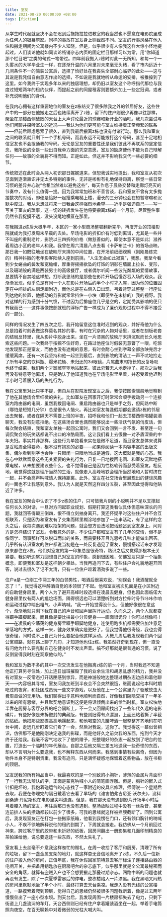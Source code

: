 ```yaml
---
title: 室友
date: 2021-08-20 00:00:00 +08:00
tags: [fiction]
---
```


从学生时代起就坚决不会在迟到后拖拖拉拉进教室的我当然也不愿意在电影院里成为任何人的银幕剪影。同样的事放在室友身上则截然不同。室友的行事风格在他入住和搬走期间为公寓楼内不少人知晓，但是，似乎很少有人像我这样大惊小怪地提起过，人们谈论他就如同谈论畅销杂志内页的固定栏目那样习以为常，用“你知道那个栏目吧”之类的句式一笔带过。四年前我搬入z栋时对此一无所知，和每一个一头雾水的大学毕业生一样，在逐渐升温的六月里对未来毫无头绪，看了市内远近十几间条件不一的简装公寓后，选择了恰好处在我丧失全部耐心临界的此处——这与其说是我凭借自由意志作出的选择，不如说是我就地听从命运的安排，被推搡到了这里。如今我终于实现多年以来的独居理想，却仍旧以室友这个称呼指代那位与我度过短短两年的租约伙伴，而提起之前的同屋租客则要额外加上一些定冠词，或者补充说明他们的身份。

在我内心拥有这样重要地位的室友在z栋结交了很多除我之外的邻居好友，这些住户中的一部分在他搬走之后也陆续离开了z栋，留下的住户则很少再像以往那样，聚坐在顶楼西侧破败的天台上大声讨论最近的球赛和新开业的酒吧。我几次尝试与他们闲聊并探听室友的近况——我认为他们更可能与室友维持着正常频繁的联系——但前后顾虑思索了很久，直到我最后搬离z栋也没有付诸行动。那么我和室友之间的联系就只剩下一个手机号码，而我永远不可能拨打这个号码，甚至十足地相信室友也不会拨通我的号码。无论是室友的重要性还是我们彼此不再联系的坚定信念，我所说的全是一些出自我单方面的凭空意愿，室友的缺席使他不能为自己辩解任何——故事的全貌将不得而知。正是如此。但这并不影响我交代一些必要的细节。

传统叙述在此时会从两人初识那日娓娓道来，但恕我诚实地提出，我和室友从初次见面到逐渐熟识并无太多特别的事件，无非是彬彬有礼地保持距离，察觉一些日常习惯的差异并心说“合租当然难以避免这些”，每天作息于晨昏交替和走廊灯亮灭的节奏中，没有什么值得一提。因为我常常加班和不善言谈，我和室友不曾有太多抛接数次的对话，即便是恰好一起搭乘电梯上楼，漫长的三分钟也会在短暂寒暄和沉默中度过。我从未想过将来一日我会这样强烈地希望——近乎是强迫自己——写一写关于室友的琐事，这一切的转折发生在他将要搬离z栋的一个月前，尽管整件事仍然令我捉摸不透，没头没尾地横亘在那里。

在我搬进z栋后大概半年，本区的一家小型商场整顿翻新完毕，再度开业的顶楼影院就成为我打发周末早晨的去处。早场电影的折扣价有时低到离谱，尤其是一些并不叫座的重制老片，影院以三四折的价格（做慈善似的，即使本意不是如此）滋养着周边小区的老年人和我。我曾在周六清晨八点去看《卡萨布兰卡》的首场点映。那日我一如既往地坐在放映厅末排的中间位置，在开场前细细观察（刚刚晨练完的）精神抖擞的老年影客陆续入座到前排。“人生怎会如此寂寞”，我想。我至今看到少女蜷曲的鬓发和宽檐帽，厚重得摇摇欲坠的灯饰的阴影在墙面上拉长、变形，以及珊瑚般的满是西装男士的高级餐厅，或者偶尔听闻一些波光粼粼的爱情故事，总要情不自禁地这样想。打断我思绪的是那些在影片开场后慢吞吞入场的观众。我渐渐发现，似乎总是有同一个人在影片开场后约半个小时才入座，因为他的位置固定在中间排的左侧走廊附近，而他总是在右侧入口出现，弓着背穿过整整一行座位到达他的位置，他挪动的剪影就常常挡住一小块（即便坐在末排的）我的视野。我对这样的行为感到十分气愤，不过因为后排座位几乎是空的，定期受其影响的便只有我而已——这件事像按部就班的浮标广告一样成为了廉价观影过程中不得不接受的一部分。

同样的情况发生了四五次之后，我开始留意这位准时迟到的观众，并好奇他为什么总是掐着时刻表做这样莫名其妙的事，有时在冗杂的人物对话里，或者在刻板老套的结局反转里，我从影片中脱身出来，坐在一片漆黑的放映厅末排沉默而长久地思索这些问题。一次我终于按捺不住好奇，在路过他座位时假装无意瞥了一眼，吃惊地发现那正是室友，而他也没有遮掩的意思，有时会耐心坐到字幕全部放映完后才缓缓离席。还有一次我坚持和他一起坐到最后，直到影院的清洁工一声不吭地捡走了所有半空的饮料瓶、爆米花桶、未归还的3d眼镜，片尾曲末句拖长的反复咏叹也终于结束，我们两个才窸窸窣窣地站起来，彼此旁若无人地走掉了。那次之后我再没有特意等他离场，只是确认了他知道我也在早场电影里坐着，并忍受着他迟到半小时弓着腰入场的失礼行为。

我在公寓里对此只字不提，但自从在影院发现室友之后，我便按图索骥般地觉察到了他在其他场合里细微的失礼，比如室友在回家开灯时常常会顺手拨动另一个连接室内路由器的电闸，虽然我拨回电闸、重启路由器也只是举手之劳，但网路中断（哪怕是短短几分钟）总是很令人恼火。再比如室友每逢假期都会邀请z栋的邻居出去聚餐，或者在隔天不需要上班的半夜，招呼我和他们一起去顶楼西侧喝罐装酒聊天，我没有刻意拒绝，在这些场合里也偶然能够说出一些活跃气氛的俏皮话，但每次聚会结束，我和室友单独一起回公寓时，我们又会回到一言不发、甚至连一句调侃聚会的玩笑话都说不出口的冷酷局面。这让我们看上去很像一对矛盾深重的中年夫妇。事实并非那样。这些行为单独看来实在是微不足道，而且室友总体来说算是妥帖周全得要命，根本没有抱怨的必要——如果你阅读一本内容丰富的出版文集，偶尔看到别字也会睁一只眼闭一只眼地当成是通假，这大概就是我的心态。我在心中默默留意这些无关紧要的失礼行为，日复一日地拨回电闸、和室友沉默地搭乘电梯，从未想要建议些什么，也不觉得自己是因为性格软弱而忍受着室友。相反地，我觉得这就是理所当然的生活，就像走入高峰地铁会理所当然地和人暂时挤在一起，并不会高声呐喊请人保持距离。此外，室友在社交场合里展现出的健谈风趣的一面也不让我感到意外。我认为人就是天然这样四分五裂，甚至因此觉得和他贴近了许多。

我在室友的聚会中认识了不少z栋的住户，只可惜我片刻的小聪明并不足以支撑起任何长久的对话，一旦对方问起职业规划、假期打算这类看似具体但意味深长的问题，我就回答得颠三倒四，恨不得立刻抽身离开。我还怀疑平时这些住户并不会互相联系，只是因为和室友有了交集而稀里糊涂地参加了一连串活动，有了这样的念头之后，我每次遇到难以招架的问题，就会想方设法地把话题岔到室友身上，问对方是怎样结识了室友。令我意外的是，不少住户都和室友有了几年的交情，但不是像同学、同事那样可以脱口而出的关系，而需要移开目光思考几秒才能做出回答。几乎所有认识室友的住户都说当初是在一处反复遇见了室友，慢慢搭起话来才发现原来都住在z栋。他们对室友的第一印象总是很奇特，熟识之后又觉得那根本无关紧要。我边听边努力回想自己对室友的印象，感到很困难，仿佛室友只是一个抽象概念，即便我和室友是这样朝夕相处。当我再追问下去，有些住户会礼貌地避开回答，说过去很久了记不太清，只有一位住户趁着酒劲多说了一些。

住户a是一位刚工作两三年的白领男性，喝酒后很喜欢说，“别误会！我酒醒就全忘了！”，我觉得这种醉酒自觉的本领很了不起。他和室友初次见面是在小区附近的自助健身房里，两个人为了避开高峰时段选择在凌晨去健身，但也因此面临偌大健身房里仅有两人的尴尬场面，隔得很远也可以清楚听到对方拉伸时骨节咔咔作响和运动过程中喘出粗气、小声呐喊。“我一开始觉得没什么，但他好像很在意这个，渐渐地就只剩下我在自己的声音和回声里挥汗运动。久而久之，两个人就都变得蹑手蹑脚起来，而且像是要比拼最小分贝健身——画面很诡异！你可以想像吗！——在凌晨的空荡荡的健身房里蹑手蹑脚地健身，连使用跑步机都需要倍加注意足掌落地的方式。这样一来，健身效果确实是更好了，但我觉得他很奇怪，我也变得很奇怪，同时说不上自己为什么要配合他这样运动。大概几周后我发现我们两个回公寓顺路，就在路上聊了几句，才知道他也住z栋。我虽然好奇到现在，但一直没有问他为什么要克制自己在健身时不发出声音。搞不好那就是很普通的习惯，说了反倒显得我时刻在观察他似的。”

我和室友为数不多的其中一次交流发生在他搬离z栋的前一个月，当时我还不知道他正打算另寻住处，加上连日加班摧毁了我的业余生活和胡思乱想的精力，我并没有对室友一反常态打开话匣感到惊异，而是神游般地边整理过期杂志边应和着他聊天——内容极其寻常，室友问我加班到半夜会不会突然很饿，继而说起他本科时期吃过的夜宵，和社团成员玩一些文字游戏，以及他在上一个公寓里为了驱散蚊虫大费周章做的无用功。我们聊得出乎意料地顺利而自然，好像我们隐隐交换了一年多以来的所有思绪，并且默契地意识到这便是将话倾倒出来的恰当时机。室友松快地半靠在厨房与客厅分界的吧台隔断上，不一会又回房间找出了一些年代久远的电影碟片，有些好像是未拆塑封的典藏版，有些则旧得有点邋遢，上面还粘着撕了半截的贴纸。他把那些影碟高高地摞起来，和他喝空的几罐啤酒一起整整齐齐地码在吧台中间，走远几步盯着它们看了一会，然后对我说，送你了。我觉得这一幕似曾相识，仿佛那不是他刚刚决定送我的影碟，而是他好久之前欠我的东西，拖到今天才终于还给我。我毫不客气地收下了他的赠予，把整理好的杂志一起放到了吧台的位置，打造出一个临时的年代展台。自那之后他又隔三差五地送我一些奇怪的东西，却从不言明为什么要送我，也不解释东西从何而来。我感到事情有些离奇，但因为物件本身不是特别贵重，我没有追问，只是满怀疑惑地保留着这些物品，放在书柜的顶层。

室友送我的所有物品当中，我最喜欢的是一个别致的小胸针，薄薄的金属片背面印了一行我无法辨认的字，正面是蒙克呐喊小人的简笔画浮雕。但是，胸针的嵌入式针扣是坏的，我抱着碰运气的心态找了一家附近的皮具店修理，师傅说一个星期后去取，我便在修理完的隔日戴着它去看了早场的《谁害怕弗吉尼亚·沃尔夫》，没料到桑迪·丹尼斯也在电影里尖叫连连。但是，我在那天没有遇到影片开场半小时后弓着腰入场的室友，再往后那日也没有遇到。整场放映过程中没有一丝杂音，甚至连前排人头的攒动都较以前少了很多，可我的思绪就这样被拦腰截断了。回到公寓后，我发现室友正在打包一些搬家纸箱，他看到我愣在门口，还有领口胸针的呐喊小人，不疾不徐地解释说他的租约到期了，下周就会搬走。我仿佛从一个月前回过神来，跨过客厅里的胶带和未折好的纸板，回房间翻出一册影集和几面印制精良的茶帕递给他，说总要送还一些东西，不然太失礼了。

室友看上去丝毫不介意我这样匆忙的赠礼，在周一收拾了客厅和厨房，清理了所有的垃圾，留下一盏金属支架的地灯，就这样杳无音信地离开了z栋。不久后一位新的住户搬入他的房间，正值年底，我在休假回家前特意去客厅标注了连接路由器的电闸开关，并把备用钥匙放在厨房吧台的杂志底下，似乎那里就是全公寓最秘密而安全的角落，就算有盗贼入户也不会想要搬走那叠过期杂志。网路中断的问题也就再没有发生，除了一次夏季雷暴后的停电，整栋楼陷入一片漆黑。我在黑暗又闷热的房间里默默地坐了半个小时，最终打算去天台乘凉。我走入没有光线的公寓楼道，一路摸索着爬到顶层，觉得自己的思绪仍然被很多问题截断着，像是过去两年慢慢垒出了一座小型水坝。到天台后，我发现周围一片楼房都失去了电力，只剩下街道上几盏流淌的车灯。天台西侧则已经有住户拿着罐装酒坐在一起，举着手电筒照向夜空，在百无聊赖中对着微弱的光柱大喊大叫。

